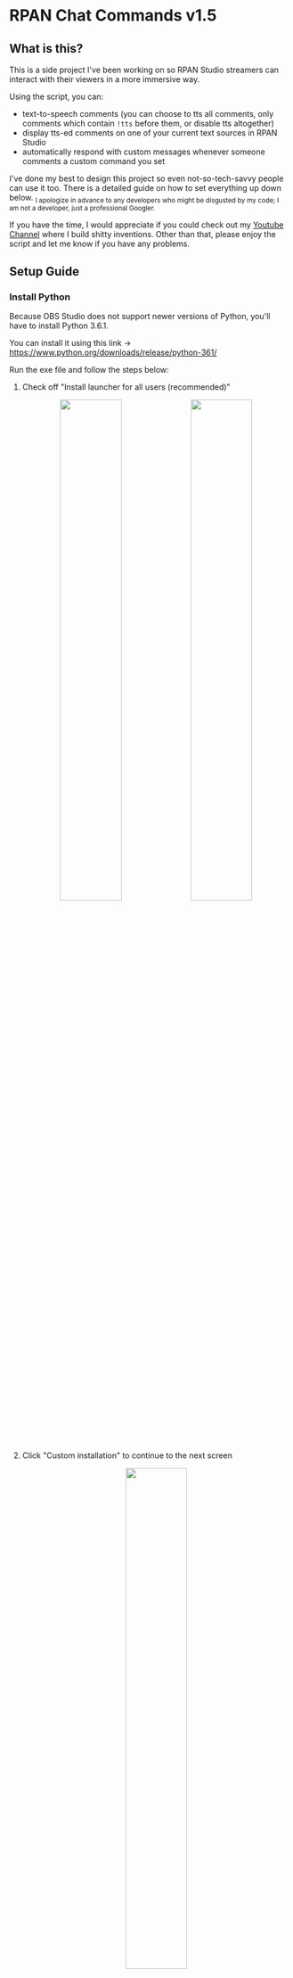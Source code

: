 # RPAN Chat Commands v1.5
## What is this?
This is a side project I've been working on so RPAN Studio streamers can interact with their viewers in a more immersive way.

Using the script, you can:
- text-to-speech comments (you can choose to tts all comments, only comments which contain `!tts` before them, or disable tts altogether)
- display tts-ed comments on one of your current text sources in RPAN Studio
- automatically respond with custom messages whenever someone comments a custom command you set

I've done my best to design this project so even not-so-tech-savvy people can use it too. There is a detailed guide on how to set everything up down below. <sub> I apologize in advance to any developers who might be disgusted by my code; I am not a developer, just a professional Googler. </sub> 

If you have the time, I would appreciate if you could check out my [Youtube Channel](https://www.youtube.com/channel/UCa5z0aFw8hzpEl7qhMr0w7g/) where I build shitty inventions. Other than that, please enjoy the script and let me know if you have any problems.

## Setup Guide
### Install Python
Because OBS Studio does not support newer versions of Python, you'll have to install Python 3.6.1.

You can install it using this link -> https://www.python.org/downloads/release/python-361/

Run the exe file and follow the steps below:

<ol>
<li>Check off "Install launcher for all users (recommended)"
<p align="middle">
  <img src="/images/setting_up_python/01.PNG" width="48%" />
  <img src="/images/setting_up_python/02.PNG" width="48%" /> 
</p></li>

<li>Click "Custom installation" to continue to the next screen
<p align="middle">
  <img src="/images/setting_up_python/03.PNG" width="48%" />
</p></li>

<li>You shouldn't need to change anything on this screen, just click "next" in the bottom right corner to continue to the next screen
<p align="middle">
  <img src="/images/setting_up_python/04.PNG" width="48%" />
</p></li>

<li>On this screen, you want to check off "Install for all users"
<p align="middle">
  <img src="/images/setting_up_python/05.PNG" width="48%" />
  <img src="/images/setting_up_python/06.PNG" width="48%" />
</p></li>

<li>Click "Install". Python should be good to go after it finishes loading
<p align="middle">
  <img src="/images/setting_up_python/07.PNG" width="48%" />
</p></li>
</ol>

### Download the code
Download the code from Github and unzip the folder to wherever you to plan to store it

### Run "run_first.py"
Double click "run_first.py" to run the file. Allow it to make changes to your device. If all goes right, it will automatically install the needed Python libraries for the main Python script.

### Setup RPAN Studio
Open RPAN Studio and follow the instructions below:
1. Click on Tools -> Scripts from the main options
2. Click "Python Settings" and paste `C:/Program Files/Python36` into the python install path
3. Click "Scripts", click the "+" sign to add a new script, and then add "rpan_chat_commands.py" from wherever you stored it
4. RPAN Studio will restart and request admin privileges, this is fine. After it does this, you will need to add the script again. It will only do this the first time you add the script.
5. The script is now ready to use

## Using RPAN Chat Commands
### The basics
There are two menus, `main menu` and `options`.
| `main menu` | `options` |
|---|---|
| <p align="middle">  <img src="/images/how_to_rpan_chat_commands/01.PNG" width="99%" /></p> | <p align="middle">  <img src="/images/how_to_rpan_chat_commands/02.PNG" width="99%" /></p> |

Checking certain settings under `options` will change the layout of `main menu`

| checking `enable your custom command` | checking `enable tts` |
|---|---|
|<p align="middle">  <img src="/images/how_to_rpan_chat_commands/03.PNG" width="99%" /></p>|<p align="middle">  <img src="/images/how_to_rpan_chat_commands/04.PNG" width="99%" /></p>|

### Processing comments
To start processing comments, you need to:
<ol>
<li>Start a stream</li>
<li>Copy the stream URL by clicking the "Copy Link to Stream" button (found near the bottom right of the main RPAN Studio screen)
<p align="middle">  <img src="/images/how_to_rpan_chat_commands/05.PNG" width="25%" /></p></li>
<li>Paste the stream URL into RPAN Chat Commands and then press the "start" button</li>
<li>The "start" button will switch to say "stop". After a short second, the script will begin processing the comments</li>
</ol>

You can press the "stop" button to stop processing the comments. It is important to do this if you are exiting RPAN Studio, otherwise the script will continue to process comments in the background (you'll have to task manager it to end it).

<p align="middle">  <img src="/images/how_to_rpan_chat_commands/06.PNG" width="48%" /></p>

When you press the "stop" button, there is a 5-10 second delay before the script stops processing comments, so make sure the `script log` says `successfully stopped processing comments` before you start processing comments again / exit the application.

<p align="middle">  <img src="/images/how_to_rpan_chat_commands/07.PNG" width="60%" /></p>

### Using your custom command
After checking off `enable your custom command` in `options`, new options will appear under `main menu`.

There will be an area to enter the login information of a Reddit account, as well as an area to enter a Client ID / Secret ID.

To retrieve your Client ID / Secret ID, please visit https://www.reddit.com/prefs/app and login to your reddit account. 

1. You will need to create a new app. You only have to change three things when creating your app. Set the name of the app to whatever you want, set the app type to `script`, and then paste `http://localhost:8080` under `redirect uri`. <p align="middle">  <img src="/images/how_to_rpan_chat_commands/08.PNG" width="48%" /></p>
2. After creating your app, it will display two different IDs in the app's settings. You need to copy and paste both of them into their respective areas in RPAN Studio. The first ID is your client ID, the second being your secret ID. <p align="middle">  <img src="/images/how_to_rpan_chat_commands/09.PNG" width="48%" /></p>

The Reddit account you enter will automatically respond with the text entered in `your custom command response` whenever someone comments the `your custom command`. This can be useful to link socials, give info about the stream, or any other information you might want to give your viewers. 

`your custom command` can be set to anything with no restrictions (i.e. `!twitch`, `hairy dog`, `!!! test`, `?help?`). The script just looks for comments that are identical to the text in `your custom command`. This feature is new and still "beta", so please let me know if you have any issues.

There is currently no limit to the number of times this command can be used by an individual (other than the limits r/pan itself has in place to prevent spam), so this command will likely be prone to spam. To prevent this, I'm eventually going to add an optional feature where the `custom response` can automatically be commented every X comments in the stream. This will make it so your viewers can still see that information as frequently as you want them to, but without them being able to spam the chat.

### Enabling the comment display
After checking off `enable tts` in `options` and checking off `enable comment display` in `main menu`, a drop down list containing all the current text sources will be added under `main menu`.

<p align="middle">  <img src="/images/how_to_rpan_chat_commands/041.PNG" width="48%" /></p>

The text source you set as the comment display will constantly be updated with the most recent text-to-speeched comment. It's shown in the format: `[reddit_username]: [comment]`

If you aren't currently processing comments but still have `enable comment display` checked off, the text source will be updated to say `your tts messages will appear here` until you start processing comments.

### Enabling `!tts` command
Enabling TTS in `options` and checking off `enable !tts command` under `main menu` causes the script to only text-to-speech comments which have the command `!tts` before them (as opposed to every comment)
